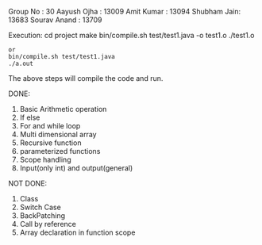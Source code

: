 Group No : 30
Aayush Ojha : 13009
Amit Kumar : 13094
Shubham Jain: 13683
Sourav Anand : 13709

Execution:
    cd project
    make
    bin/compile.sh test/test1.java -o test1.o
    ./test1.o

    or 
    bin/compile.sh test/test1.java 
    ./a.out

The above steps will compile the code and run.

DONE:

1. Basic Arithmetic operation
2. If else
3. For and while loop
4. Multi dimensional array
5. Recursive function
6. parameterized functions
7. Scope handling
8. Input(only int) and output(general)


NOT DONE:

1. Class 
2. Switch Case
3. BackPatching 
4. Call by reference
5. Array declaration in function scope